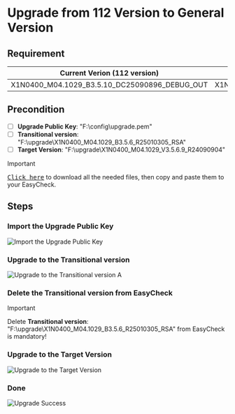 # Upgrade from 112 Version to General Version

## Requirement

| Current Verion (112 version)                  | Target Version (General Version)    |
| --------------------------------------------- | ----------------------------------- |
| X1N0400_M04.1029_B3.5.10_DC25090896_DEBUG_OUT | X1N0400_M04.1029_V3.5.6.9_R24090904 |

## Precondition

- [ ] **Upgrade Public Key**: "F:\config\upgrade.pem"
- [ ] **Transitional version**: "F:\upgrade\X1N0400_M04.1029_B3.5.6_R25010305_RSA"
- [ ] **Target Version**: "F:\upgrade\X1N0400_M04.1029_V3.5.6.9_R24090904"

> [!IMPORTANT]
>
> <kbd>[Click here](https://wj.streamax.com:9443/outpublish.html?code=Bfffdd179ee984b8c84284fd02c324ac5&lang=zh-cn#view)</kbd> to download all the needed files, then copy and paste them to your EasyCheck.

## Steps

### Import the Upgrade Public Key

![Import the Upgrade Public Key](https://cdn.jsdelivr.net/gh/maozuxiao/Image-shack/image-20251010194648290.png)

### Upgrade to the Transitional version

![Upgrade to the Transitional version A](https://cdn.jsdelivr.net/gh/maozuxiao/Image-shack/image-20251010195826489.png)

### Delete the Transitional version from EasyCheck 

> [!IMPORTANT]
>
> Delete **Transitional version**: "F:\upgrade\X1N0400_M04.1029_B3.5.6_R25010305_RSA" from EasyCheck is mandatory!

### Upgrade to the Target Version

![Upgrade to the Target Version](https://cdn.jsdelivr.net/gh/maozuxiao/Image-shack/image-20251010201151079.png)

### Done

![Upgrade Success](https://cdn.jsdelivr.net/gh/maozuxiao/Image-shack/image-20251010201900052.png)